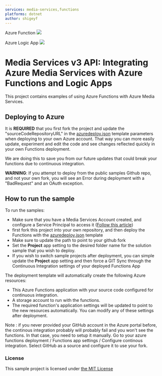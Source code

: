 ```yaml
---
services: media-services,functions
platforms: dotnet
author: shigeyf
---
```


Azure Function
<a href="https://portal.azure.com/#create/Microsoft.Template/uri/https%3A%2F%2Fraw.githubusercontent.com%2Fshigeyf%2Fmedia-services-v3-handson%2Fmaster%2Fazuredeploy.json" target="_blank">
    <img src="http://azuredeploy.net/deploybutton.png"/>
</a>

Azure Logic App
<a href="https://portal.azure.com/#create/Microsoft.Template/uri/https%3A%2F%2Fraw.githubusercontent.com%2Fshigeyf%2Fmedia-services-v3-handson%2Fmaster%2Fsample-vod-workflow-1-logicapp-azuredeploy.json" target="_blank">
    <img src="http://azuredeploy.net/deploybutton.png"/>
</a>

# Media Services v3 API: Integrating Azure Media Services with Azure Functions and Logic Apps
This project contains examples of using Azure Functions with Azure Media Services.


## Deploying to Azure
It is **REQUIRED** that you first fork the project and update the "sourceCodeRepositoryURL" in the [azuredeploy.json](azuredeploy.json) template parameters
when deploying to your own Azure account.  That way you can more easily update, experiment and edit the code and see changes
reflected quickly in your own Functions deployment.

We are doing this to save you from our future updates that could break your functions due to continuous integration.

**WARNING**: If you attempt to deploy from the public samples Github repo, and not your own fork, you will see an Error during deployment with a "BadRequest" and an OAuth exception. 


## How to run the sample

To run the samples:
+ Make sure that you have a Media Services Account created, and configure a Service Principal to access it ([Follow this article](https://docs.microsoft.com/en-us/azure/media-services/media-services-portal-get-started-with-aad#service-principal-authentication))
+ first fork this project into your own repository, and then deploy the Functions with the [azuredeploy.json](azuredeploy.json) template
+ Make sure to update the path to point to your github fork
+ Set the **Project** app setting to the desired folder name for the solution sample that you wish to deploy.  
+ If you wish to switch sample projects after deployment, you can simple update the **Project** app setting and then force a GIT Sync through the Continuous Integration settings of your deployed Functions App

The deployment template will automatically create the following Azure resources:
* This Azure Functions application with your source code configured for continuous integration.
* A storage account to run with the functions.
* The required function's application settings will be updated to point to the new resources automatically. You can modify any of these settings after deployment.

Note : if you never provided your GitHub account in the Azure portal before, the continous integration probably will probably fail and you won't see the functions. In that case, you need to setup it manually. Go to your azure functions deployment / Functions app settings / Configure continous integration. Select GitHub as a source and configure it to use your fork.


### License
This sample project is licensed under [the MIT License](LICENSE.txt)
